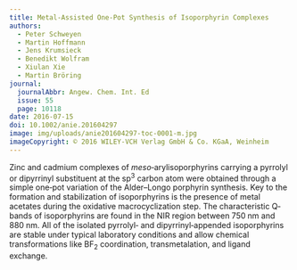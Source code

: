 ```yaml
---
title: Metal‐Assisted One‐Pot Synthesis of Isoporphyrin Complexes
authors:
  - Peter Schweyen
  - Martin Hoffmann
  - Jens Krumsieck
  - Benedikt Wolfram
  - Xiulan Xie
  - Martin Bröring
journal:
  journalAbbr: Angew. Chem. Int. Ed
  issue: 55
  page: 10118
date: 2016-07-15
doi: 10.1002/anie.201604297
image: img/uploads/anie201604297-toc-0001-m.jpg
imageCopyright: © 2016 WILEY‐VCH Verlag GmbH & Co. KGaA, Weinheim
---
```

Zinc and cadmium complexes of _meso_‐arylisoporphyrins carrying a
pyrrolyl or dipyrrinyl substituent at the sp<sup>3</sup> carbon atom were
obtained through a simple one‐pot variation of the Alder–Longo porphyrin
synthesis. Key to the formation and stabilization of isoporphyrins is the
presence of metal acetates during the oxidative macrocyclization step. The
characteristic Q‐bands of isoporphyrins are found in the NIR region between
750 nm and 880 nm. All of the isolated pyrrolyl‐ and dipyrrinyl‐appended
isoporphyrins are stable under typical laboratory conditions and allow
chemical transformations like BF<sub>2</sub> coordination, transmetalation,
and ligand exchange.
